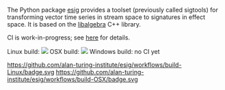 The Python package [esig](https://pypi.org/project/esig/) provides a toolset (previously called sigtools) for transforming vector time series in stream space to signatures in effect space. It is based on the [libalgebra](https://github.com/terrylyons/libalgebra) C++ library.

CI is work-in-progress; see [here](https://github.com/alan-turing-institute/esig/tree/master/build) for details.

Linux build: ![](https://github.com/alan-turing-institute/esig/workflows/.github/workflows/build-Linux.yml/badge.svg)
OSX build: ![](https://github.com/alan-turing-institute/esig/workflows/.github/workflows/build-OSX.yml/badge.svg)
Windows build: no CI yet

https://github.com/alan-turing-institute/esig/workflows/build-Linux/badge.svg
https://github.com/alan-turing-institute/esig/workflows/build-OSX/badge.svg
